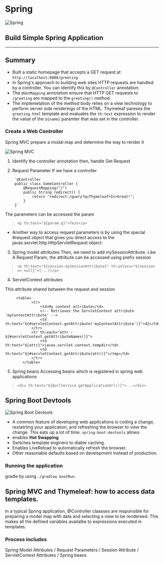 # Spring
![Spring](https://javatutorial.net/wp-content/uploads/2019/04/Spring-vs-java-ee.png)

## Build Simple Spring Application 
---
## Summary 
- Built a static homepage that accepts a GET request at `http://localhost:8080/greeting`
- In Spring's approach to building web sites HTTP requests are handled by a controller. You can identify this by `@Controller` annotation. 
- The `@GetMapping` annotation ensure that HTTP GET requests to `/greeting` are mapped to the `greeting()` method.
- The implemetation of the method body relies on a view technology to perform server side renderings of the HTML. Thymeleaf pareses the `greeting.html` template and evaluates the `th:text` expression to render the value of the `${name}` paramter that was set in the controller. 


### Create a Web Controller

Spring MVC prepare a modal map and determine the way to render it

![Spring MVC](https://imgs.developpaper.com/imgs/1945683533-5f73e7d6c95d7_articlex.png)

1. Identify the controller annotation then, handle Get Request

2. Request Parameter
If we have a controller

        `@Controller
        public class SomeController {
            @RequestMapping("/")
            public String redirect() {
                return "redirect:/query?q=Thymeleaf+Is+Great!";
            }
        }`

The parameters can be accessed the param
>`<p th:text="${param.q}">Test</p>`

- Another way to access request parameters is by using the special #request object that gives you direct access to the javax.servlet.http.HttpServletRequest object:

3. Spring model attributes
Then, we need to add mySessionAttribute. Like A Request Param, the attribute can be accessed using prefix session

> `<p th:text="${session.mySessionAttribute}" th:unless="${session == null}">[...]</p>`

4. ServletContext attributes

This attribute shared between the request and session


         <table>
                <tr>
                    <td>My context attribute</td>
                    <!-- Retrieves the ServletContext attribute 'myContextAttribute' -->
                    <td th:text="${#servletContext.getAttribute('myContextAttribute')}">42</td>
                </tr>
                <tr th:each="attr : ${#servletContext.getAttributeNames()}">
                    <td th:text="${attr}">javax.servlet.context.tempdir</td>
                    <td th:text="${#servletContext.getAttribute(attr)}">/tmp</td>
                </tr>
            </table>

5. Spring beans
Accessing beans which is registered in spring web applications  

> `<div th:text="${@urlService.getApplicationUrl()}">...</div>`


## Spring Boot Devtools

![Spring Boot Devtools](https://cdn.educba.com/academy/wp-content/uploads/2020/04/Spring-Boot-DevTools.jpg)

- A common feature of developing web applications is coding a change, restatrting your application, and refreshing the browser to view the change. This eats up a lot of time. `spring-boot-devtools` allows
- enables **Hot Swapping**
- Switches template enginers to diable caching.
- Enables LiveReload to automatically refresh the browser.
- Other reasonable defaults based on development instead of production.

### Running the application 
 gradle by using `./gradlew bootRun`.

## Spring MVC and Thymeleaf: how to access data templates.
In a typical Spring application, @Controller claasses are responsible for preparing a model map with data and selecting a view to be rendereed. This makes all the defined variables availalbe to expressions executed in templates.

### Process includes
 Spring Model Attributes / Request Parameters / Session Attribute / ServletContext Attributes / Spring beans
